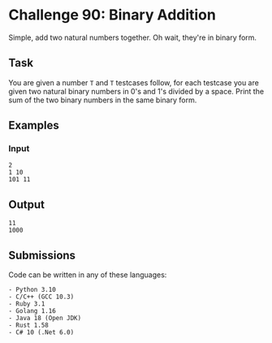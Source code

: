 # Challenge 90: Binary Addition
Simple, add two natural numbers together. Oh wait, they're in binary form.

## Task
You are given a number `T` and `T` testcases follow, for each testcase you are given two natural binary numbers in 0's and 1's divided by a space. Print the sum of the two binary numbers in the same binary form.

## Examples
### Input
```
2
1 10
101 11
```
## Output
```
11
1000
```

## Submissions
Code can be written in any of these languages:
```
- Python 3.10
- C/C++ (GCC 10.3)
- Ruby 3.1
- Golang 1.16
- Java 18 (Open JDK)
- Rust 1.58
- C# 10 (.Net 6.0)
```
